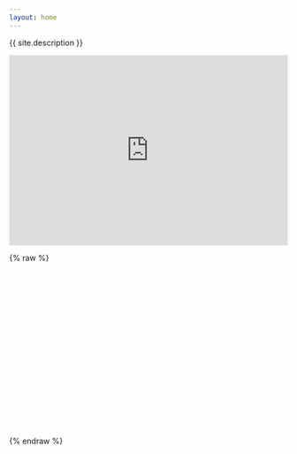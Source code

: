 ```yaml
---
layout: home
---
```


{{ site.description }}

<div style="padding:68.25% 0 0 0;position:relative;"><iframe src="https://player.vimeo.com/video/1087569852?h=1698be0c90&amp;badge=0&amp;autopause=0&amp;player_id=0&amp;app_id=58479&amp;autoplay=1&amp;muted=1&amp;loop=1" frameborder="0" allow="autoplay; fullscreen; picture-in-picture; clipboard-write; encrypted-media" style="position:absolute;top:0;left:0;width:100%;height:100%;" title="CAVE_FINAL"></iframe></div><script src="https://player.vimeo.com/api/player.js"></script>

{% raw %}
<!-- Lottie Library -->
<script src="https://cdnjs.cloudflare.com/ajax/libs/lottie-web/5.10.2/lottie.min.js"></script>
<div id="lottie-animation" style="width:300px;height:300px;margin:auto;"></div>
<script>
lottie.loadAnimation({
  container: document.getElementById('lottie-animation'),
  renderer: 'svg',
  loop: true,
  autoplay: true,
  path: '/assets/lottie/stat-test.json'
});
</script>
{% endraw %}
